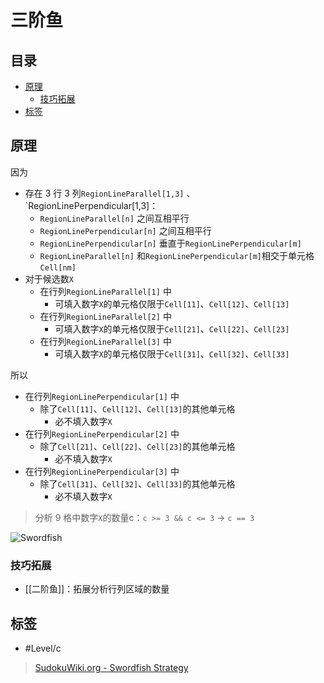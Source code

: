 # 三阶鱼

<!-- START doctoc generated TOC please keep comment here to allow auto update -->
<!-- DON'T EDIT THIS SECTION, INSTEAD RE-RUN doctoc TO UPDATE -->
## 目录

- [原理](#%E5%8E%9F%E7%90%86)
  - [技巧拓展](#%E6%8A%80%E5%B7%A7%E6%8B%93%E5%B1%95)
- [标签](#%E6%A0%87%E7%AD%BE)

<!-- END doctoc generated TOC please keep comment here to allow auto update -->

## 原理

因为
- 存在 3 行 3 列`RegionLineParallel[1,3]` 、`RegionLinePerpendicular[1,3]：
	- `RegionLineParallel[n]` 之间互相平行
	- `RegionLinePerpendicular[n]` 之间互相平行
	- `RegionLinePerpendicular[n]` 垂直于`RegionLinePerpendicular[m]`
	- `RegionLineParallel[n]` 和`RegionLinePerpendicular[m]`相交于单元格`Cell[nm]`
- 对于候选数`X`
	- 在行列`RegionLineParallel[1]` 中
		- 可填入数字`X`的单元格仅限于`Cell[11]`、`Cell[12]`、`Cell[13]`
	- 在行列`RegionLineParallel[2]` 中
		- 可填入数字`X`的单元格仅限于`Cell[21]`、`Cell[22]`、`Cell[23]`
	- 在行列`RegionLineParallel[3]` 中
		- 可填入数字`X`的单元格仅限于`Cell[31]`、`Cell[32]`、`Cell[33]`

所以
- 在行列`RegionLinePerpendicular[1]` 中
	- 除了`Cell[11]`、`Cell[12]`、`Cell[13]`的其他单元格
		- 必不填入数字`X`
- 在行列`RegionLinePerpendicular[2]` 中
	- 除了`Cell[21]`、`Cell[22]`、`Cell[23]`的其他单元格
		- 必不填入数字`X`
- 在行列`RegionLinePerpendicular[3]` 中
	- 除了`Cell[31]`、`Cell[32]`、`Cell[33]`的其他单元格
		- 必不填入数字`X`

> 分析 9 格中数字`X`的数量c：`c >= 3 && c <= 3` → `c == 3`

![Swordfish](https://www.sudokuwiki.org/PuzImages/SFdiag1.png)

### 技巧拓展

- [[二阶鱼]]：拓展分析行列区域的数量


## 标签

- #Level/c

> [SudokuWiki.org - Swordfish Strategy](https://www.sudokuwiki.org/Sword_Fish_Strategy)
